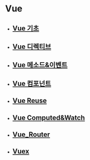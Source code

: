 # Vue

- ## [Vue 기초](./Vue_기초.md)
- ## [Vue 디렉티브](./Vue_디렉티브.md)
- ## [Vue 메소드&이벤트](./Vue_Methods&Events.md)
- ## [Vue 컴포넌트](./Vue_컴포넌트.md)
- ## [Vue Reuse](./Vue_Reuse.md)
- ## [Vue Computed&Watch](./Vue_Computed&Watch.md)
- ## [Vue_Router](./Vue_Router.md)
- ## [Vuex](./Vue_vuex.md)
